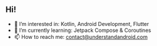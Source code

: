 ## Hi!
- 👀 I’m interested in: Kotlin, Android Development, Flutter
- 🌱 I’m currently learning: Jetpack Compose & Coroutines
- 📫 How to reach me: contact@understandandroid.com
